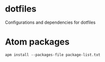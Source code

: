 # dotfiles
Configurations and dependencies for dotfiles

# Atom packages

``` 
apm install --packages-file package-list.txt
```
